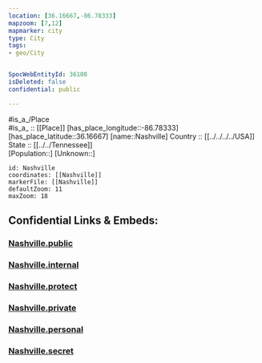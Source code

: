 ```yaml
---
location: [36.16667,-86.78333] 
mapzoom: [7,12] 
mapmarker: city 
type: City
tags:
- geo/City


SpocWebEntityId: 36108
isDeleted: false
confidential: public

---
```

#is_a_/Place  
#is_a_ :: [[Place]] 
[has_place_longitude::-86.78333] 
[has_place_latitude::36.16667] 
[name::Nashville] 
Country :: [[../../../../USA]]  
State :: [[../../Tennessee]]  
[Population::] 
[Unknown::] 


```leaflet
id: Nashville
coordinates: [[Nashville]] 
markerFile: [[Nashville]] 
defaultZoom: 11 
maxZoom: 18
```


## Confidential Links & Embeds: 

### [Nashville.public](/_public/\Earth\Continent\America~North\USA\USA~Central\Tennessee\counties~Tennessee\Davidson,County\cities~DavidsonNashville.public.md) 

### [Nashville.internal](/_internal/\Earth\Continent\America~North\USA\USA~Central\Tennessee\counties~Tennessee\Davidson,County\cities~DavidsonNashville.internal.md) 

### [Nashville.protect](/_protect/\Earth\Continent\America~North\USA\USA~Central\Tennessee\counties~Tennessee\Davidson,County\cities~DavidsonNashville.protect.md) 

### [Nashville.private](/_private/\Earth\Continent\America~North\USA\USA~Central\Tennessee\counties~Tennessee\Davidson,County\cities~DavidsonNashville.private.md) 

### [Nashville.personal](/_personal/\Earth\Continent\America~North\USA\USA~Central\Tennessee\counties~Tennessee\Davidson,County\cities~DavidsonNashville.personal.md) 

### [Nashville.secret](/_secret/\Earth\Continent\America~North\USA\USA~Central\Tennessee\counties~Tennessee\Davidson,County\cities~DavidsonNashville.secret.md)

